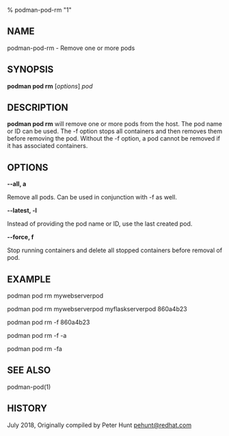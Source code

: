 % podman-pod-rm "1"

## NAME
podman\-pod\-rm - Remove one or more pods

## SYNOPSIS
**podman pod rm** [*options*] *pod*

## DESCRIPTION
**podman pod rm** will remove one or more pods from the host.  The pod name or ID can be used. The \-f option stops all containers and then removes them before removing the pod. Without the \-f option, a pod cannot be removed if it has associated containers.

## OPTIONS

**--all, a**

Remove all pods.  Can be used in conjunction with \-f as well.

**--latest, -l**

Instead of providing the pod name or ID, use the last created pod.

**--force, f**

Stop running containers and delete all stopped containers before removal of pod.

## EXAMPLE

podman pod rm mywebserverpod

podman pod rm mywebserverpod myflaskserverpod 860a4b23

podman pod rm -f 860a4b23

podman pod rm -f -a

podman pod rm -fa

## SEE ALSO
podman-pod(1)

## HISTORY
July 2018, Originally compiled by Peter Hunt <pehunt@redhat.com>
